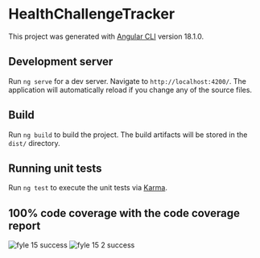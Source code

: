 # HealthChallengeTracker

This project was generated with [Angular CLI](https://github.com/angular/angular-cli) version 18.1.0.

## Development server

Run `ng serve` for a dev server. Navigate to `http://localhost:4200/`. The application will automatically reload if you change any of the source files.

## Build

Run `ng build` to build the project. The build artifacts will be stored in the `dist/` directory.

## Running unit tests

Run `ng test` to execute the unit tests via [Karma](https://karma-runner.github.io).

##  100% code coverage with the code coverage report 
![fyle 15 success](https://github.com/user-attachments/assets/a6ae5c77-8465-4f55-9b7a-549b3aeb687c)
![fyle 15 2 success](https://github.com/user-attachments/assets/37b673da-5807-45e9-a406-4623979fc3f6)
